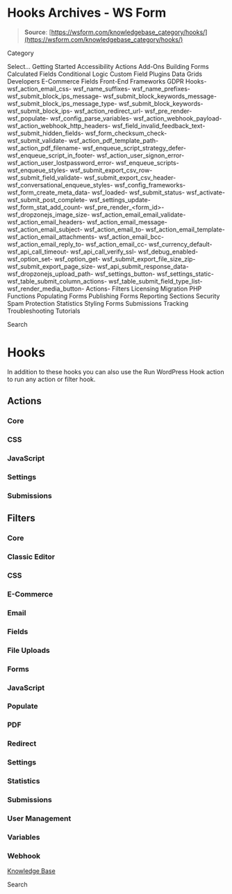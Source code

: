 # Hooks Archives - WS Form

> **Source**: [https://wsform.com/knowledgebase_category/hooks/](https://wsform.com/knowledgebase_category/hooks/)


Category

Select...
 Getting Started Accessibility Actions Add-Ons Building Forms Calculated Fields Conditional Logic Custom Field Plugins Data Grids Developers E-Commerce Fields Front-End Frameworks GDPR Hooks- wsf_action_email_css- wsf_name_suffixes- wsf_name_prefixes- wsf_submit_block_ips_message- wsf_submit_block_keywords_message- wsf_submit_block_ips_message_type- wsf_submit_block_keywords- wsf_submit_block_ips- wsf_action_redirect_url- wsf_pre_render- wsf_populate- wsf_config_parse_variables- wsf_action_webhook_payload- wsf_action_webhook_http_headers- wsf_field_invalid_feedback_text- wsf_submit_hidden_fields- wsf_form_checksum_check- wsf_submit_validate- wsf_action_pdf_template_path- wsf_action_pdf_filename- wsf_enqueue_script_strategy_defer- wsf_enqueue_script_in_footer- wsf_action_user_signon_error- wsf_action_user_lostpassword_error- wsf_enqueue_scripts- wsf_enqueue_styles- wsf_submit_export_csv_row- wsf_submit_field_validate- wsf_submit_export_csv_header- wsf_conversational_enqueue_styles- wsf_config_frameworks- wsf_form_create_meta_data- wsf_loaded- wsf_submit_status- wsf_activate- wsf_submit_post_complete- wsf_settings_update- wsf_form_stat_add_count- wsf_pre_render_<form_id>- wsf_dropzonejs_image_size- wsf_action_email_email_validate- wsf_action_email_headers- wsf_action_email_message- wsf_action_email_subject- wsf_action_email_to- wsf_action_email_template- wsf_action_email_attachments- wsf_action_email_bcc- wsf_action_email_reply_to- wsf_action_email_cc- wsf_currency_default- wsf_api_call_timeout- wsf_api_call_verify_ssl- wsf_debug_enabled- wsf_option_set- wsf_option_get- wsf_submit_export_file_size_zip- wsf_submit_export_page_size- wsf_api_submit_response_data- wsf_dropzonejs_upload_path- wsf_settings_button- wsf_settings_static- wsf_table_submit_column_actions- wsf_table_submit_field_type_list- wsf_render_media_button- Actions- Filters Licensing Migration PHP Functions Populating Forms Publishing Forms Reporting Sections Security Spam Protection Statistics Styling Forms Submissions Tracking Troubleshooting Tutorials

Search

# Hooks

In addition to these hooks you can also use the Run WordPress Hook action to run any action or filter hook.

 
## Actions

### Core

### CSS

### JavaScript

### Settings

### Submissions

## Filters

### Core

### Classic Editor

### CSS

### E-Commerce

### Email

### Fields

### File Uploads

### Forms

### JavaScript

### Populate

### PDF

### Redirect

### Settings

### Statistics

### Submissions

### User Management

### Variables

### Webhook

[Knowledge Base](https://wsform.com/knowledgebase/)

Search


